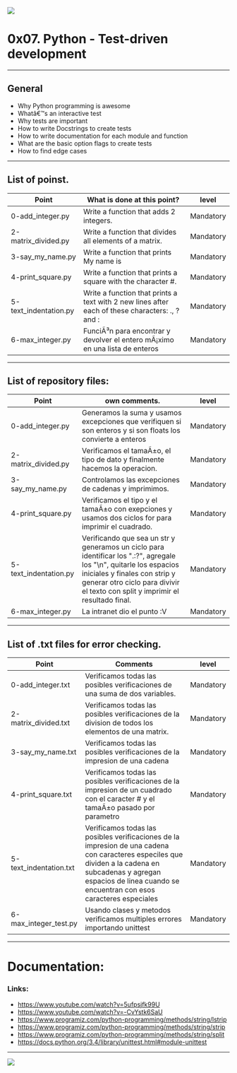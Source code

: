 ![](https://blog.educacionit.com/wp-content/uploads/2018/09/2-01-750x410.jpg)

# 0x07. Python - Test-driven development

------------

## General
- Why Python programming is awesome
- Whatâ€™s an interactive test
- Why tests are important
- How to write Docstrings to create tests
- How to write documentation for each module and function
- What are the basic option flags to create tests
- How to find edge cases

------------

## List of poinst.

|  Point | What is done at this point? | level |
| ------------ | ------------ | ------------ |
| 0-add_integer.py | Write a function that adds 2 integers. | Mandatory |
| 2-matrix_divided.py | Write a function that divides all elements of a matrix. | Mandatory |
| 3-say_my_name.py | Write a function that prints My name is <first name> <last name> | Mandatory |
| 4-print_square.py | Write a function that prints a square with the character #. | Mandatory |
| 5-text_indentation.py | Write a function that prints a text with 2 new lines after each of these characters: ., ? and : | Mandatory |
| 6-max_integer.py | FunciÃ³n para encontrar y devolver el entero mÃ¡ximo en una lista de enteros | Mandatory |

------------

## List of repository files:

|  Point | own comments.  | level |
| ------------ | ------------ | ------------ |
| 0-add_integer.py | Generamos la suma y usamos excepciones que verifiquen si son enteros y si son floats los convierte a enteros | Mandatory |
| 2-matrix_divided.py |  Verificamos el tamaÃ±o, el tipo de dato y finalmente hacemos la operacion.| Mandatory |
| 3-say_my_name.py  | Controlamos las excepciones de cadenas y imprimimos. | Mandatory |
| 4-print_square.py | Verificamos el tipo y el tamaÃ±o con exepciones y usamos dos ciclos for para imprimir el cuadrado. | Mandatory |
| 5-text_indentation.py | Verificando que sea un str y generamos un ciclo para identificar los ".:?", agregale los "\n", quitarle los espacios iniciales y finales con strip y generar otro ciclo para divivir el texto con split y imprimir el resultado final. | Mandatory |
| 6-max_integer.py | La intranet dio el punto :V | Mandatory |

------------

## List of .txt files for error checking.

| Point  | Comments | level |
| ------------ | ------------ | ------------ |
| 0-add_integer.txt | Verificamos todas las posibles verificaciones de una suma de dos variables. | Mandatory |
| 2-matrix_divided.txt | Verificamos todas las posibles verificaciones de la division de todos los elementos de una matrix. | Mandatory |
| 3-say_my_name.txt | Verificamos todas las posibles verificaciones de la impresion de una cadena | Mandatory |
| 4-print_square.txt | Verificamos todas las posibles verificaciones de la impresion de un cuadrado con el caracter # y el tamaÃ±o pasado por parametro | Mandatory |
| 5-text_indentation.txt | Verificamos todas las posibles verificaciones de la impresion de una cadena con caracteres especiles que dividen a la cadena en subcadenas y agregan espacios de linea cuando se encuentran con esos caracteres especiales | Mandatory |
| 6-max_integer_test.py | Usando clases y metodos verificamos multiples errores importando unittest | Mandatory |

------------

# Documentation:
### Links:

- https://www.youtube.com/watch?v=5ufpsjfk99U
- https://www.youtube.com/watch?v=-CvYstk6SaU
- https://www.programiz.com/python-programming/methods/string/lstrip
- https://www.programiz.com/python-programming/methods/string/strip
- https://www.programiz.com/python-programming/methods/string/split
- https://docs.python.org/3.4/library/unittest.html#module-unittest



------------


![](https://scontent.fbog4-1.fna.fbcdn.net/v/t39.30808-6/271153206_3074657909465585_6907762404450913633_n.jpg?_nc_cat=105&_nc_rgb565=1&ccb=1-5&_nc_sid=730e14&_nc_ohc=Wm9imN7mxqAAX_DgRTy&_nc_ht=scontent.fbog4-1.fna&oh=00_AT9bMuywrpnZKR3yaTAPu-lqwQ0uJpFTGIYQPM2wabvWlg&oe=61EB1180)